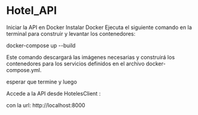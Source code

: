 # Hotel_API

Iniciar la API en Docker 
Instalar Docker
Ejecuta el siguiente comando en la terminal para construir y levantar los contenedores:

docker-compose up --build

Este comando descargará las imágenes necesarias y construirá los contenedores para los servicios definidos en el archivo docker-compose.yml.

esperar que termine y luego

Accede a la API desde HotelesClient :

con la url:
http://localhost:8000

 
